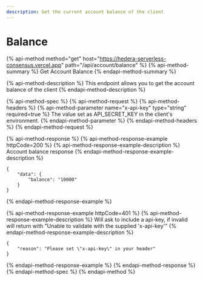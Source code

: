 ```yaml
---
description: Get the current account balance of the client
---
```


# Balance

{% api-method method="get" host="https://hedera-serverless-consensus.vercel.app" path="/api/account/balance" %}
{% api-method-summary %}
Get Account Balance
{% endapi-method-summary %}

{% api-method-description %}
This endpoint allows you to get the account balance of the client
{% endapi-method-description %}

{% api-method-spec %}
{% api-method-request %}
{% api-method-headers %}
{% api-method-parameter name="x-api-key" type="string" required=true %}
The value set as API\_SECRET\_KEY in the client's environment.
{% endapi-method-parameter %}
{% endapi-method-headers %}
{% endapi-method-request %}

{% api-method-response %}
{% api-method-response-example httpCode=200 %}
{% api-method-response-example-description %}
Account balance response
{% endapi-method-response-example-description %}

```
{
    "data": {
        "balance": "10000"
    }
}
```
{% endapi-method-response-example %}

{% api-method-response-example httpCode=401 %}
{% api-method-response-example-description %}
Will ask to include a api-key, if invalid will return with "Unable to validate with the supplied 'x-api-key'"
{% endapi-method-response-example-description %}

```
{
    "reason": "Please set \"x-api-key\" in your header"
}
```
{% endapi-method-response-example %}
{% endapi-method-response %}
{% endapi-method-spec %}
{% endapi-method %}



